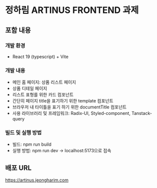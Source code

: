 # 정하림 ARTINUS FRONTEND 과제

## 포함 내용

### 개발 환경

- React 19 (typescript) + Vite

### 개발 내용

- 메인 홈 페이지: 상품 리스트 페이지
- 상품 디테일 페이지
- 리스트 표형를 위한 카드 컴포넌트
- 간단히 페이지 title을 표기하기 위한 template 컴포넌트
- 브라우저 내 타이틀을 표기 하기 위한 documentTitle 컴포넌트
- 사용 라이브러리 및 프레임워크: Radix-UI, Styled-component, Tanstack-query

### 빌드 및 실행 방법

- 빌드: npm run build
- 실행 방법: npm run dev -> localhost:5173으로 접속

## 배포 URL

https://artinus.jeongharim.com
